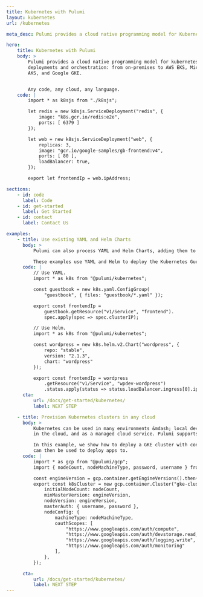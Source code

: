 ```yaml
---
title: Kubernetes with Pulumi
layout: kubernetes
url: /kubernetes

meta_desc: Pulumi provides a cloud native programming model for Kubernetes deployments and orchestration. Any code, any cloud, any app.

hero:
    title: Kubernetes with Pulumi
    body: >
        Pulumi provides a cloud native programming model for kubernetes
        deployments and orchestration: from on-premises to AWS EKS, Microsoft
        AKS, and Google GKE.


        Any code, any cloud, any language.
    code: |
        import * as k8sjs from "./k8sjs";

        let redis = new k8sjs.ServiceDeployment("redis", {
            image: "k8s.gcr.io/redis:e2e",
            ports: [ 6379 ]
        });

        let web = new k8sjs.ServiceDeployment("web", {
            replicas: 3,
            image: "gcr.io/google-samples/gb-frontend:v4",
            ports: [ 80 ],
            loadBalancer: true,
        });

        export let frontendIp = web.ipAddress;

sections:
    - id: code
      label: Code
    - id: get-started
      label: Get Started
    - id: contact
      label: Contact Us

examples:
    - title: Use existing YAML and Helm Charts
      body: >
          Pulumi can also process YAML and Helm Charts, adding them to Pulumi programs which unlocks multi-cloud and advanced delivery scenarios.

          These examples use YAML and Helm to deploy the Kubernetes Guestbook app and Wordpress.
      code: |
          // Use YAML.
          import * as k8s from "@pulumi/kubernetes";

          const guestbook = new k8s.yaml.ConfigGroup(
              "guestbook", { files: "guestbook/*.yaml" });

          export const frontendIp =
              guestbook.getResource("v1/Service", "frontend").
              spec.apply(spec => spec.clusterIP);

          // Use Helm.
          import * as k8s from "@pulumi/kubernetes";

          const wordpress = new k8s.helm.v2.Chart("wordpress", {
              repo: "stable",
              version: "2.1.3",
              chart: "wordpress"
          });

          export const frontendIp = wordpress
              .getResource("v1/Service", "wpdev-wordpress")
              .status.apply(status => status.loadBalancer.ingress[0].ip);
      cta:
          url: /docs/get-started/kubernetes/
          label: NEXT STEP

    - title: Provision Kubernetes clusters in any cloud
      body: >
          Kubernetes can be used in many environments &mdash; local dev, in the data center, self-hosted
          in the cloud, and as a managed cloud service. Pulumi supports all of those options.

          In this example, we show how to deploy a GKE cluster with configurable settings, which
          can then be used to deploy apps to.
      code: |
          import * as gcp from "@pulumi/gcp";
          import { nodeCount, nodeMachineType, password, username } from "./config";

          const engineVersion = gcp.container.getEngineVersions().then(v => v.latestMasterVersion);
          export const k8sCluster = new gcp.container.Cluster("gke-cluster", {
              initialNodeCount: nodeCount,
              minMasterVersion: engineVersion,
              nodeVersion: engineVersion,
              masterAuth: { username, password },
              nodeConfig: {
                  machineType: nodeMachineType,
                  oauthScopes: [
                      "https://www.googleapis.com/auth/compute",
                      "https://www.googleapis.com/auth/devstorage.read_only",
                      "https://www.googleapis.com/auth/logging.write",
                      "https://www.googleapis.com/auth/monitoring"
                  ],
              },
          });

      cta:
          url: /docs/get-started/kubernetes/
          label: NEXT STEP
---
```

